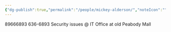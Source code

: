 ```yaml
---
{"dg-publish":true,"permalink":"/people/mickey-alderson/","noteIcon":"","created":"2025-05-20T10:31:25.372-05:00"}
---
```


89666893
636-6893
Security issues @ IT
Office at old Peabody Mall
